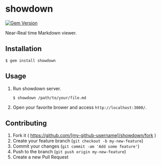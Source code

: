 # showdown

[![Gem Version](https://badge.fury.io/rb/showdown.svg)](http://badge.fury.io/rb/showdown)

Near-Real time Markdown viewer.

## Installation

    $ gem install showdown

## Usage

1. Run showdown server.

    ```
    $ showdown /path/to/your/file.md
    ```

2. Open your favorite brower and access `http://localhost:3000/`.

## Contributing

1. Fork it ( https://github.com/[my-github-username]/showdown/fork )
2. Create your feature branch (`git checkout -b my-new-feature`)
3. Commit your changes (`git commit -am 'Add some feature'`)
4. Push to the branch (`git push origin my-new-feature`)
5. Create a new Pull Request
